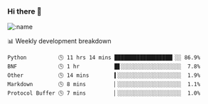 ### Hi there 👋

<!--
**lv2020/lv2020** is a ✨ _special_ ✨ repository because its `README.md` (this file) appears on your GitHub profile.

Here are some ideas to get you started:

- 🔭 I’m currently working on ...
- 🌱 I’m currently learning ...
- 👯 I’m looking to collaborate on ...
- 🤔 I’m looking for help with ...
- 💬 Ask me about ...
- 📫 How to reach me: ...
- 😄 Pronouns: ...
- ⚡ Fun fact: ...
-->
![:name](https://count.getloli.com/get/@:lv2020)
 <!-- waka-box start -->
📊 Weekly development breakdown
```text
Python          🕓 11 hrs 14 mins ██████████████████▎░░ 86.9%
BNF             🕓 1 hr           █▋░░░░░░░░░░░░░░░░░░░  7.8%
Other           🕓 14 mins        ▍░░░░░░░░░░░░░░░░░░░░  1.9%
Markdown        🕓 8 mins         ▏░░░░░░░░░░░░░░░░░░░░  1.1%
Protocol Buffer 🕓 7 mins         ▏░░░░░░░░░░░░░░░░░░░░  1.0%
```
<!-- Powered by https://github.com/YouEclipse/waka-box-go . -->
<!-- waka-box end -->
